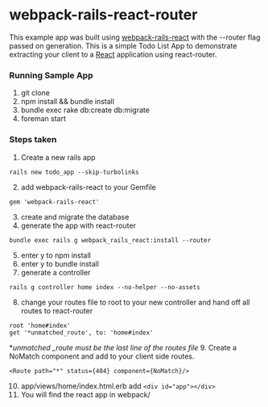 # webpack-rails-react-router

This example app was built using [webpack-rails-react](https://github.com/cottonwoodcoding/webpack-rails-react) with the --router flag passed on generation. This is a simple Todo List App to demonstrate extracting your client to a [React](https://facebook.github.io/react/) application using react-router.

### Running Sample App
1.  git clone
2.  npm install && bundle install
3.  bundle exec rake db:create db:migrate
4.  foreman start
### Steps taken
1.  Create a new rails app
```
rails new todo_app --skip-turbolinks
```
2. add webpack-rails-react to your Gemfile
```
gem 'webpack-rails-react'
```
3.  create and migrate the database
4.  generate the app with react-router
```
bundle exec rails g webpack_rails_react:install --router
```
5. enter y to npm install
6. enter y to bundle install
7. generate a controller
```
rails g controller home index --no-helper --no-assets
```
8. change your routes file to root to your new controller and hand off all routes to react-router
```
root 'home#index'
get '*unmatched_route', to: 'home#index'
```
**unmatched _route must be the last line of the routes file*
9. Create a NoMatch component and add to your client side routes.
```
<Route path="*" status={404} component={NoMatch}/>
```
10. app/views/home/index.html.erb add ```<div id="app"></div>```
11. You will find the react app in webpack/
